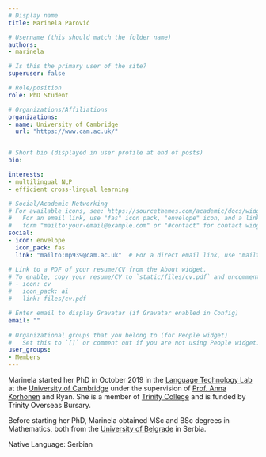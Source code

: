 ```yaml
---
# Display name
title: Marinela Parović

# Username (this should match the folder name)
authors:
- marinela

# Is this the primary user of the site?
superuser: false

# Role/position
role: PhD Student

# Organizations/Affiliations
organizations:
- name: University of Cambridge
  url: "https://www.cam.ac.uk/"


# Short bio (displayed in user profile at end of posts)
bio: 

interests:
- multilingual NLP
- efficient cross-lingual learning

# Social/Academic Networking
# For available icons, see: https://sourcethemes.com/academic/docs/widgets/#icons
#   For an email link, use "fas" icon pack, "envelope" icon, and a link in the
#   form "mailto:your-email@example.com" or "#contact" for contact widget.
social:
- icon: envelope
  icon_pack: fas
  link: "mailto:mp939@cam.ac.uk"  # For a direct email link, use "mailto:test@example.org".

# Link to a PDF of your resume/CV from the About widget.
# To enable, copy your resume/CV to `static/files/cv.pdf` and uncomment the lines below.  
# - icon: cv
#   icon_pack: ai
#   link: files/cv.pdf 

# Enter email to display Gravatar (if Gravatar enabled in Config)
email: ""
  
# Organizational groups that you belong to (for People widget)
#   Set this to `[]` or comment out if you are not using People widget.  
user_groups:
- Members
---
```

Marinela started her PhD in October 2019 in the [Language Technology Lab](http://ltl.mml.cam.ac.uk/) at the [University of Cambridge](https://www.cam.ac.uk/) under the supervision of [Prof. Anna Korhonen](https://sites.google.com/site/annakorhonen/) and Ryan. She is a member of [Trinity College](https://www.trin.cam.ac.uk/) and is funded by Trinity Overseas Bursary.

Before starting her PhD, Marinela obtained MSc and BSc degrees in Mathematics, both from the [University of Belgrade](https://www.bg.ac.rs/en/) in Serbia.

Native Language: Serbian


